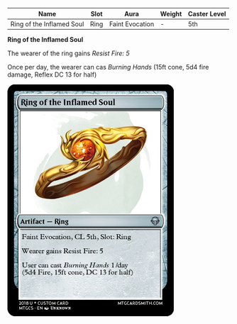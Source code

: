 
| Name            | Slot   | Aura                 | Weight | Caster Level |
| --------------- | ------ | -------------------- | ------ | ------------ |
| Ring of the Inflamed Soul | Ring | Faint Evocation | -   | 5th         |

**Ring of the Inflamed Soul**

The wearer of the ring gains _Resist Fire: 5_

Once per day, the wearer can cas _Burning Hands_ (15ft cone, 5d4 fire damage, Reflex DC 13 for half)

![itemimage]

[itemimage]: https://github.com/FFrisby/PathfinderArcadia/blob/main/Magic%20Items/ItemArt/RingoftheInflamedSoul.png

